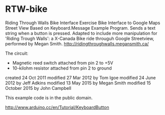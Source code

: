 # RTW-bike
Riding Through Walls Bike Interface
Exercise Bike Interface to Google Maps Street View
Based on Keyboard.Message Example Program.
 Sends a text string when a button is pressed.
 Adapted to include more manipulation for 'Riding Trough Walls': a X-Canada Bike ride througuh Google Streetview, performed by Megan Smith. http://ridingthroughwalls.megansmith.ca/
 
 The circuit:
 * Magnetic reed switch attached from pin 2 to +5V
 * 10-kilohm resistor attached from pin 2 to ground
 
 created 24 Oct 2011
 modified 27 Mar 2012
 by Tom Igoe
 modified 24 June 2012
 by Jeff Adkins
 modified 13 May 2015
 by Megan Smith
 modified 15 October 2015
 by John Campbell
 
This example code is in the public domain.
 
http://www.arduino.cc/en/Tutorial/KeyboardButton

